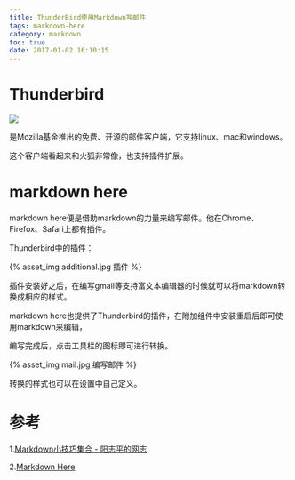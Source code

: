 ```yaml
---
title: ThunderBird使用Markdown写邮件
tags: markdown-here
category: markdown
toc: true
date: 2017-01-02 16:10:15
---
```



# Thunderbird

![](https://www.mozilla.org/media/img/thunderbird/landing/wordmark.3b0e03fa56f1.png)

是Mozilla基金推出的免费、开源的邮件客户端，它支持linux、mac和windows。

这个客户端看起来和火狐非常像，也支持插件扩展。

# markdown here

markdown here便是借助markdown的力量来编写邮件。他在Chrome、Firefox、Safari上都有插件。

Thunderbird中的插件：

{% asset_img additional.jpg  插件 %}

插件安装好之后，在编写gmail等支持富文本编辑器的时候就可以将markdown转换成相应的样式。

markdown here也提供了Thunderbird的插件，在附加组件中安装重启后即可使用markdown来编辑，

编写完成后，点击工具栏的图标即可进行转换。

{% asset_img mail.jpg 编写邮件 %}

转换的样式也可以在设置中自己定义。

# 参考

1.[Markdown小技巧集合 - 阳志平的网志](http://www.yangzhiping.com/tech/markdown-tips.html)

2.[Markdown Here](http://markdown-here.com/)